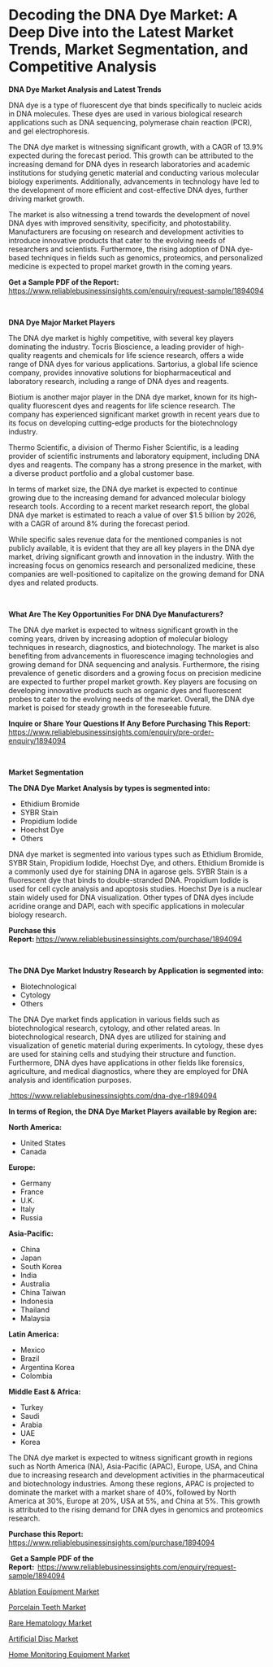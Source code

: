 <p><h1>Decoding the DNA Dye Market: A Deep Dive into the Latest Market Trends, Market Segmentation, and Competitive Analysis</h1></p><p><strong>DNA Dye Market Analysis and Latest Trends</strong></p>
<p><p>DNA dye is a type of fluorescent dye that binds specifically to nucleic acids in DNA molecules. These dyes are used in various biological research applications such as DNA sequencing, polymerase chain reaction (PCR), and gel electrophoresis.</p><p>The DNA dye market is witnessing significant growth, with a CAGR of 13.9% expected during the forecast period. This growth can be attributed to the increasing demand for DNA dyes in research laboratories and academic institutions for studying genetic material and conducting various molecular biology experiments. Additionally, advancements in technology have led to the development of more efficient and cost-effective DNA dyes, further driving market growth.</p><p>The market is also witnessing a trend towards the development of novel DNA dyes with improved sensitivity, specificity, and photostability. Manufacturers are focusing on research and development activities to introduce innovative products that cater to the evolving needs of researchers and scientists. Furthermore, the rising adoption of DNA dye-based techniques in fields such as genomics, proteomics, and personalized medicine is expected to propel market growth in the coming years.</p></p>
<p><strong>Get a Sample PDF of the Report:&nbsp;</strong> <a href="https://www.reliablebusinessinsights.com/enquiry/request-sample/1894094">https://www.reliablebusinessinsights.com/enquiry/request-sample/1894094</a></p>
<p>&nbsp;</p>
<p><strong>DNA Dye Major Market Players</strong></p>
<p><p>The DNA dye market is highly competitive, with several key players dominating the industry. Tocris Bioscience, a leading provider of high-quality reagents and chemicals for life science research, offers a wide range of DNA dyes for various applications. Sartorius, a global life science company, provides innovative solutions for biopharmaceutical and laboratory research, including a range of DNA dyes and reagents.</p><p>Biotium is another major player in the DNA dye market, known for its high-quality fluorescent dyes and reagents for life science research. The company has experienced significant market growth in recent years due to its focus on developing cutting-edge products for the biotechnology industry. </p><p>Thermo Scientific, a division of Thermo Fisher Scientific, is a leading provider of scientific instruments and laboratory equipment, including DNA dyes and reagents. The company has a strong presence in the market, with a diverse product portfolio and a global customer base.</p><p>In terms of market size, the DNA dye market is expected to continue growing due to the increasing demand for advanced molecular biology research tools. According to a recent market research report, the global DNA dye market is estimated to reach a value of over $1.5 billion by 2026, with a CAGR of around 8% during the forecast period.</p><p>While specific sales revenue data for the mentioned companies is not publicly available, it is evident that they are all key players in the DNA dye market, driving significant growth and innovation in the industry. With the increasing focus on genomics research and personalized medicine, these companies are well-positioned to capitalize on the growing demand for DNA dyes and related products.</p></p>
<p>&nbsp;</p>
<p><strong>What Are The Key Opportunities For DNA Dye Manufacturers?</strong></p>
<p><p>The DNA dye market is expected to witness significant growth in the coming years, driven by increasing adoption of molecular biology techniques in research, diagnostics, and biotechnology. The market is also benefiting from advancements in fluorescence imaging technologies and growing demand for DNA sequencing and analysis. Furthermore, the rising prevalence of genetic disorders and a growing focus on precision medicine are expected to further propel market growth. Key players are focusing on developing innovative products such as organic dyes and fluorescent probes to cater to the evolving needs of the market. Overall, the DNA dye market is poised for steady growth in the foreseeable future.</p></p>
<p><strong>Inquire or Share Your Questions If Any Before Purchasing This Report:</strong> <a href="https://www.reliablebusinessinsights.com/enquiry/pre-order-enquiry/1894094">https://www.reliablebusinessinsights.com/enquiry/pre-order-enquiry/1894094</a></p>
<p>&nbsp;</p>
<p><strong>Market Segmentation</strong></p>
<p><strong>The DNA Dye Market Analysis by types is segmented into:</strong></p>
<p><ul><li>Ethidium Bromide</li><li>SYBR Stain</li><li>Propidium Iodide</li><li>Hoechst Dye</li><li>Others</li></ul></p>
<p><p>DNA dye market is segmented into various types such as Ethidium Bromide, SYBR Stain, Propidium Iodide, Hoechst Dye, and others. Ethidium Bromide is a commonly used dye for staining DNA in agarose gels. SYBR Stain is a fluorescent dye that binds to double-stranded DNA. Propidium Iodide is used for cell cycle analysis and apoptosis studies. Hoechst Dye is a nuclear stain widely used for DNA visualization. Other types of DNA dyes include acridine orange and DAPI, each with specific applications in molecular biology research.</p></p>
<p><strong>Purchase this Report:&nbsp;</strong><a href="https://www.reliablebusinessinsights.com/purchase/1894094">https://www.reliablebusinessinsights.com/purchase/1894094</a></p>
<p>&nbsp;</p>
<p><strong>The DNA Dye Market Industry Research by Application is segmented into:</strong></p>
<p><ul><li>Biotechnological</li><li>Cytology</li><li>Others</li></ul></p>
<p><p>The DNA Dye market finds application in various fields such as biotechnological research, cytology, and other related areas. In biotechnological research, DNA dyes are utilized for staining and visualization of genetic material during experiments. In cytology, these dyes are used for staining cells and studying their structure and function. Furthermore, DNA dyes have applications in other fields like forensics, agriculture, and medical diagnostics, where they are employed for DNA analysis and identification purposes.</p></p>
<p><a href="https://www.reliablebusinessinsights.com/dna-dye-r1894094">&nbsp;https://www.reliablebusinessinsights.com/dna-dye-r1894094</a></p>
<p><strong>In terms of Region, the DNA Dye Market Players available by Region are:</strong></p>
<p>
    <p> <strong> North America: </strong>
        <ul>
            <li>United States</li>
            <li>Canada</li>
        </ul>
        </p> 
    <p> <strong> Europe: </strong>
        <ul>
            <li>Germany</li>
            <li>France</li>
            <li>U.K.</li>
            <li>Italy</li>
            <li>Russia</li>
        </ul>
        </p> 
    <p> <strong> Asia-Pacific: </strong>
        <ul>
            <li>China</li>
            <li>Japan</li>
            <li>South Korea</li>
            <li>India</li>
            <li>Australia</li>
            <li>China Taiwan</li>
            <li>Indonesia</li>
            <li>Thailand</li>
            <li>Malaysia</li>
        </ul>
        </p> 
    <p> <strong> Latin America: </strong>
        <ul>
            <li>Mexico</li>
            <li>Brazil</li>
            <li>Argentina Korea</li>
            <li>Colombia</li>
        </ul>
        </p> 
    <p> <strong> Middle East & Africa: </strong>
        <ul>
            <li>Turkey</li>
            <li>Saudi</li>
            <li>Arabia</li>
            <li>UAE</li>
            <li>Korea</li>
        </ul>
    </p>
    </p>
<p><p>The DNA dye market is expected to witness significant growth in regions such as North America (NA), Asia-Pacific (APAC), Europe, USA, and China due to increasing research and development activities in the pharmaceutical and biotechnology industries. Among these regions, APAC is projected to dominate the market with a market share of 40%, followed by North America at 30%, Europe at 20%, USA at 5%, and China at 5%. This growth is attributed to the rising demand for DNA dyes in genomics and proteomics research.</p></p>
<p><strong>Purchase this Report: </strong><a href="https://www.reliablebusinessinsights.com/purchase/1894094">https://www.reliablebusinessinsights.com/purchase/1894094</a></p>
<p>&nbsp;<strong>Get a Sample PDF of the Report:&nbsp;&nbsp;</strong><a href="https://www.reliablebusinessinsights.com/enquiry/request-sample/1894094">https://www.reliablebusinessinsights.com/enquiry/request-sample/1894094</a></p>
<p><strong></strong></p>
<p><p><a href="https://github.com/mahnoor2003/Market-Research-Report-List-5/blob/main/ablation-equipment-market.md">Ablation Equipment Market</a></p><p><a href="https://github.com/topanyudistiraadinugraha/Market-Research-Report-List-1/blob/main/porcelain-teeth-market.md">Porcelain Teeth Market</a></p><p><a href="https://github.com/BryceTownsendr/Market-Research-Report-List-6/blob/main/rare-hematology-market.md">Rare Hematology Market</a></p><p><a href="https://github.com/philipWlf74/Market-Research-Report-List-1/blob/main/artificial-disc-market.md">Artificial Disc Market</a></p><p><a href="https://github.com/jackPeters644/Market-Research-Report-List-1/blob/main/home-monitoring-equipment-market.md">Home Monitoring Equipment Market</a></p></p>